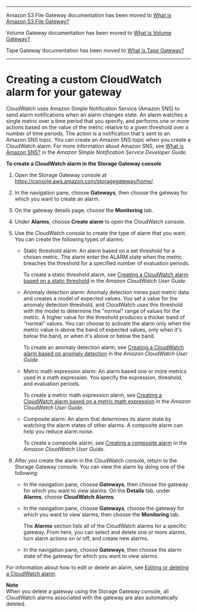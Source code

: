 --------

Amazon S3 File Gateway documentation has been moved to [What is Amazon S3 File Gateway?](https://docs.aws.amazon.com/filegateway/latest/files3/WhatIsStorageGateway.html)

Volume Gateway documentation has been moved to [What is Volume Gateway?](https://docs.aws.amazon.com/storagegateway/latest/vgw/WhatIsStorageGateway.html)

Tape Gateway documentation has been moved to [What is Tape Gateway?](https://docs.aws.amazon.com/storagegateway/latest/tgw/WhatIsStorageGateway.html)

--------

# Creating a custom CloudWatch alarm for your gateway<a name="cloudwatch-alarms-create-alarm"></a>

CloudWatch uses Amazon Simple Notification Service \(Amazon SNS\) to send alarm notifications when an alarm changes state\. An alarm watches a single metric over a time period that you specify, and performs one or more actions based on the value of the metric relative to a given threshold over a number of time periods\. The action is a notification that's sent to an Amazon SNS topic\. You can create an Amazon SNS topic when you create a CloudWatch alarm\. For more information about Amazon SNS, see [What is Amazon SNS?](https://docs.aws.amazon.com/sns/latest/dg/welcome.html) in the *Amazon Simple Notification Service Developer Guide*\.

**To create a CloudWatch alarm in the Storage Gateway console**

1. Open the Storage Gateway console at [https://console\.aws\.amazon\.com/storagegateway/home/](https://console.aws.amazon.com/storagegateway/home/)\.

1. In the navigation pane, choose **Gateways**, then choose the gateway for which you want to create an alarm\.

1. On the gateway details page, choose the **Monitoring** tab\.

1. Under **Alarms**, choose **Create alarm** to open the CloudWatch console\.

1. Use the CloudWatch console to create the type of alarm that you want\. You can create the following types of alarms:
   + Static threshold alarm: An alarm based on a set threshold for a chosen metric\. The alarm enter the ALARM state when the metric breaches the threshold for a specified number of evaluation periods\.

     To create a static threshold alarm, see [Creating a CloudWatch alarm based on a static threshold](https://docs.aws.amazon.com/AmazonCloudWatch/latest/monitoring/ConsoleAlarms.html) in the *Amazon CloudWatch User Guide*\.
   + Anomaly detection alarm: Anomaly detection mines past metric data and creates a model of expected values\. You set a value for the anomaly detection threshold, and CloudWatch uses this threshold with the model to determine the "normal" range of values for the metric\. A higher value for the threshold produces a thicker band of "normal" values\. You can choose to activate the alarm only when the metric value is above the band of expected values, only when it's below the band, or when it's above or below the band\.

     To create an anomaly detection alarm, see [Creating a CloudWatch alarm based on anomaly detection](https://docs.aws.amazon.com/AmazonCloudWatch/latest/monitoring/Create_Anomaly_Detection_Alarm.html) in the *Amazon CloudWatch User Guide*\.
   + Metric math expression alarm: An alarm based one or more metrics used in a math expression\. You specify the expression, threshold, and evaluation periods\.

     To create a metric math expression alarm, see [Creating a CloudWatch alarm based on a metric math expression](https://docs.aws.amazon.com/AmazonCloudWatch/latest/monitoring/Create-alarm-on-metric-math-expression.html) in the *Amazon CloudWatch User Guide*\.
   + Composite alarm: An alarm that determines its alarm state by watching the alarm states of other alarms\. A composite alarm can help you reduce alarm noise\.

     To create a composite alarm, see [Creating a composite alarm](https://docs.aws.amazon.com/AmazonCloudWatch/latest/monitoring/Create_Composite_Alarm.html) in the *Amazon CloudWatch User Guide*\.

1. After you create the alarm in the CloudWatch console, return to the Storage Gateway console\. You can view the alarm by doing one of the following:
   + In the navigation pane, choose **Gateways**, then choose the gateway for which you want to view alarms\. On the **Details** tab, under **Alarms**, choose **CloudWatch Alarms**\.
   + In the navigation pane, choose **Gateways**, choose the gateway for which you want to view alarms, then choose the **Monitoring** tab\.

     The **Alarms** section lists all of the CloudWatch alarms for a specific gateway\. From here, you can select and delete one or more alarms, turn alarm actions on or off, and create new alarms\.
   + In the navigation pane, choose **Gateways**, then choose the alarm state of the gateway for which you want to view alarms\.

For information about how to edit or delete an alarm, see [Editing or deleting a CloudWatch alarm](https://docs.aws.amazon.com/AmazonCloudWatch/latest/monitoring/Edit-CloudWatch-Alarm.html)\.

**Note**  
When you delete a gateway using the Storage Gateway console, all CloudWatch alarms associated with the gateway are also automatically deleted\.